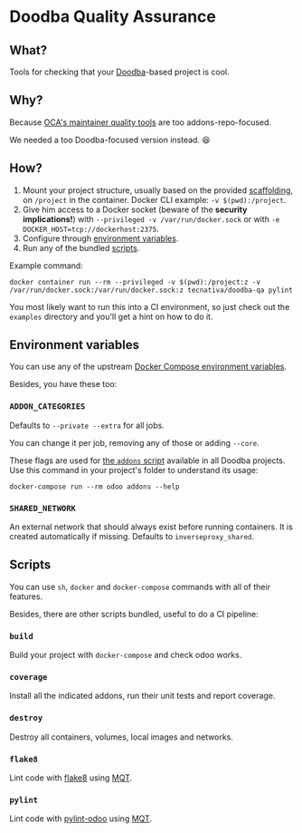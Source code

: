 # Doodba Quality Assurance

## What?

Tools for checking that your [Doodba][]-based project is cool.

## Why?

Because [OCA's maintainer quality tools][MQT] are too addons-repo-focused.

We needed a too Doodba-focused version instead. 😆

## How?

1. Mount your project structure, usually based on the provided [scaffolding][], on `/project` in the container. Docker CLI example: `-v $(pwd):/project`.
1. Give him access to a Docker socket (beware of the **security implications!**) with `--privileged -v /var/run/docker.sock` or with `-e DOCKER_HOST=tcp://dockerhost:2375`.
1. Configure through [environment variables](#environment-variables).
1. Run any of the bundled [scripts](#scripts).

Example command:

    docker container run --rm --privileged -v $(pwd):/project:z -v /var/run/docker.sock:/var/run/docker.sock:z tecnativa/doodba-qa pylint

You most likely want to run this into a CI environment, so just check out the `examples` directory and you'll get a hint on how to do it.

## Environment variables

You can use any of the upstream [Docker Compose environment variables](https://docs.docker.com/compose/reference/envvars/).

Besides, you have these too:

### `ADDON_CATEGORIES`

Defaults to `--private --extra` for all jobs.

You can change it per job, removing any of those or adding `--core`.

These flags are used for [the `addons` script](https://github.com/Tecnativa/docker-odoo-base#addons) available in all Doodba projects. Use this command in your project's folder to understand its usage:

    docker-compose run --rm odoo addons --help

### `SHARED_NETWORK`

An external network that should always exist before running containers. It is created automatically if missing. Defaults to `inverseproxy_shared`.

## Scripts

You can use `sh`, `docker` and `docker-compose` commands with all of their features.

Besides, there are other scripts bundled, useful to do a CI pipeline:

### `build`

Build your project with `docker-compose` and check odoo works.

### `coverage`

Install all the indicated addons, run their unit tests and report coverage.

### `destroy`

Destroy all containers, volumes, local images and networks.

### `flake8`

Lint code with [flake8](https://pypi.python.org/pypi/flake8) using [MQT][].

### `pylint`

Lint code with [pylint-odoo](https://github.com/OCA/pylint-odoo/) using [MQT][].

[Doodba]: https://github.com/Tecnativa/docker-odoo-base
[MQT]: https://github.com/OCA/maintainer-quality-tools
[scaffolding]: https://github.com/Tecnativa/docker-odoo-base/tree/scaffolding
